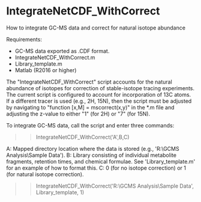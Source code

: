 # IntegrateNetCDF_WithCorrect
How to integrate GC-MS data and correct for natural isotope abundance

Requirements:
- GC-MS data exported as .CDF format.
- IntegrateNetCDF_WithCorrect.m
- Library_template.m
- Matlab (R2016 or higher)

The "IntegrateNetCDF_WithCorrect" script accounts for the natural abundance of isotopes for correction of stable-isotope tracing experiments. The current script is configured to account for incorporation of 13C atoms. If a different tracer is used (e.g., 2H, 15N), then the script must be adjusted by navigating to "function [x,M] = mscorrect(x,y)" in the *.m file and adjusting the z-value to either  "1" (for 2H) or "7" (for 15N).

To integrate GC-MS data, call the script and enter three commands:

>>IntegrateNetCDF_WithCorrect('A',B,C)

A: Mapped directory location where the data is stored (e.g., 'R:\GCMS Analysis\Sample Data').
B: Library consisting of individual metabolite fragments, retention times, and chemical formulae. See 'Library_template.m' for an example of how to format this.
C: 0 (for no isotope correction) or 1 (for natural isotope correction).

>>IntegrateNetCDF_WithCorrect('R:\GCMS Analysis\Sample Data', Library_template, 1)
